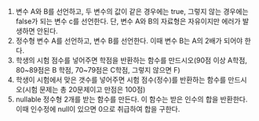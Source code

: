 1. 변수 A와 B를 선언하고, 두 변수의 값이 같은 경우에는 true, 그렇지 않는 경우에는 false가 되는 변수 c를 선언한다.
   단, 변수 A와 B의 자료형은 자유이지만 에러가 발생하면 안된다.
2. 정수형 변수 A를 선언하고, 변수 B를 선언한다. 이때 변수 B는 A의 2배가 되어야 한다.
3. 학생의 시험 점수를 넣어주면 학점을 반환하는 함수를 만드시오(90점 이상 A학점, 80~89점은 B 학점, 70~79점은 C학점, 그렇지 않으면 F)
4. 학생이 시험에서 맞은 갯수를 넣어주면 시험 점수(정수)를 반환하는 함수를 만드시오(시험 문제는 총 20문제이고 만점은 100점)
5. nullable 정수형 2개를 받는 함수를 만든다. 이 함수는 받은 인수의 합을 반환한다.
   이때 인수정에 null이 있으면 0으로 취급하여 합을 구한다.